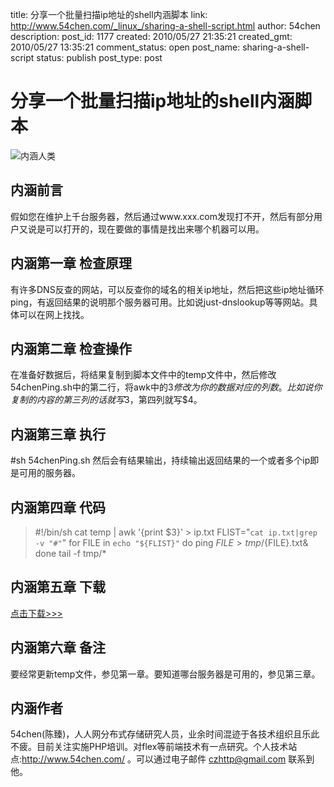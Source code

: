title: 分享一个批量扫描ip地址的shell内涵脚本
link: http://www.54chen.com/_linux_/sharing-a-shell-script.html
author: 54chen
description: 
post_id: 1177
created: 2010/05/27 21:35:21
created_gmt: 2010/05/27 13:35:21
comment_status: open
post_name: sharing-a-shell-script
status: publish
post_type: post

# 分享一个批量扫描ip地址的shell内涵脚本

![内涵人类](http://img01.taobaocdn.com/bao/uploaded/i1/T1IOXBXe8iXXbdtJjb_093433.jpg)

## **内涵前言**

假如您在维护上千台服务器，然后通过www.xxx.com发现打不开，然后有部分用户又说是可以打开的，现在要做的事情是找出来哪个机器可以用。 

## **内涵第一章 检查原理**

有许多DNS反查的网站，可以反查你的域名的相关ip地址，然后把这些ip地址循环ping，有返回结果的说明那个服务器可用。比如说just-dnslookup等等网站。具体可以在网上找找。 

## **内涵第二章 检查操作**

在准备好数据后，将结果复制到脚本文件中的temp文件中，然后修改54chenPing.sh中的第二行，将awk中的$3修改为你的数据对应的列数。比如说你复制的内容的第三列的话就写$3，第四列就写$4。 

## **内涵第三章 执行**

#sh 54chenPing.sh 然后会有结果输出，持续输出返回结果的一个或者多个ip即是可用的服务器。 

## **内涵第四章 代码**

> #!/bin/sh cat temp | awk '{print $3}' > ip.txt FLIST="`cat ip.txt|grep -v "#"`" for FILE in `echo "${FLIST}"` do ping ${FILE}> tmp/${FILE}.txt& done tail -f tmp/*

## **内涵第五章 下载**

[点击下载>>>](/54chenPing.tar.gz)

## **内涵第六章 备注**

要经常更新temp文件，参见第一章。要知道哪台服务器是可用的，参见第三章。 

## **内涵作者**

54chen(陈臻)，人人网分布式存储研究人员，业余时间混迹于各技术组织且乐此不疲。目前关注实施PHP培训。对flex等前端技术有一点研究。个人技术站点:http://www.54chen.com/ 。可以通过电子邮件 czhttp@gmail.com 联系到他。